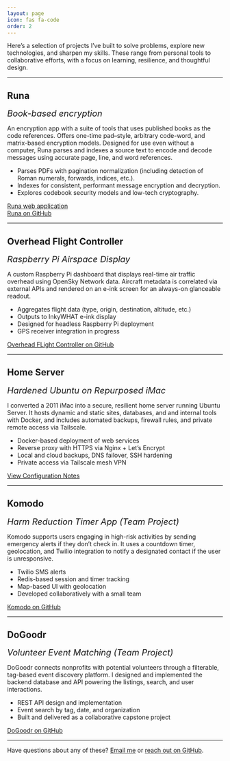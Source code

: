 ```yaml
---
layout: page
icon: fas fa-code
order: 2
---
```


Here’s a selection of projects I’ve built to solve problems, explore new technologies, and sharpen my skills. These range from personal tools to collaborative efforts, with a focus on learning, resilience, and thoughtful design.

---
<div class="d-flex justify-content-between align-items-baseline flex-wrap mb-2">
  <h2 class="runa">Runa</h2>
  <em class="text-end" style="font-size: 1.25rem;">Book-based encryption</em>
</div>

An encryption app with a suite of tools that uses published books as the code references. Offers one-time pad–style, arbitrary code-word, and matrix-based encryption models. Designed for use even without a computer, Runa parses and indexes a source text to encode and decode messages using accurate page, line, and word references.

- Parses PDFs with pagination normalization (including detection of Roman numerals, forwards, indices, etc.).
- Indexes for consistent, performant message encryption and decryption.
- Explores codebook security models and low-tech cryptography.

[Runa web application](https://runa.run)<br>
[Runa on GitHub](https://github.com/matthew-j-holmes/runa)

---
<div class="d-flex justify-content-between align-items-baseline flex-wrap mb-2">
  <h2 class="overhead">Overhead Flight Controller</h2>
  <em class="text-end" style="font-size: 1.25rem;">Raspberry Pi Airspace Display</em>
</div>


A custom Raspberry Pi dashboard that displays real-time air traffic overhead using OpenSky Network data. Aircraft metadata is correlated via external APIs and rendered on an e-ink screen for an always-on glanceable readout.

- Aggregates flight data (type, origin, destination, altitude, etc.)
- Outputs to InkyWHAT e-ink display
- Designed for headless Raspberry Pi deployment
- GPS receiver integration in progress

[Overhead FLight Controller on GitHub](https://github.com/matthew-j-holmes/overhead-flight-controller)

---
<div class="d-flex justify-content-between align-items-baseline flex-wrap mb-2">
  <h2 class="server">Home Server</h2>
  <em class="text-end" style="font-size: 1.25rem;">Hardened Ubuntu on Repurposed iMac</em>
</div>

I converted a 2011 iMac into a secure, resilient home server running Ubuntu Server. It hosts dynamic and static sites, databases, and and internal tools with Docker, and includes automated backups, firewall rules, and private remote access via Tailscale.

- Docker-based deployment of web services
- Reverse proxy with HTTPS via Nginx + Let’s Encrypt
- Local and cloud backups, DNS failover, SSH hardening
- Private access via Tailscale mesh VPN

[View Configuration Notes](https://github.com/matthew-j-holmes/home-server)

---
<div class="d-flex justify-content-between align-items-baseline flex-wrap mb-2">
  <h2 class="komodo">Komodo</h2>
  <em class="text-end" style="font-size: 1.25rem;">Harm Reduction Timer App (Team Project)</em>
</div>

Komodo supports users engaging in high-risk activities by sending emergency alerts if they don’t check in. It uses a countdown timer, geolocation, and Twilio integration to notify a designated contact if the user is unresponsive.

- Twilio SMS alerts
- Redis-based session and timer tracking
- Map-based UI with geolocation
- Developed collaboratively with a small team

[Komodo on GitHub](https://github.com/matthew-j-holmes/komodo)

---
<div class="d-flex justify-content-between align-items-baseline flex-wrap mb-2">
  <h2 class="dogoodr">DoGoodr</h2>
  <em class="text-end" style="font-size: 1.25rem;">Volunteer Event Matching (Team Project)</em>
</div>

DoGoodr connects nonprofits with potential volunteers through a filterable, tag-based event discovery platform. I designed and implemented the backend database and API powering the listings, search, and user interactions.

- REST API design and implementation
- Event search by tag, date, and organization
- Built and delivered as a collaborative capstone project

[DoGoodr on GitHub](https://github.com/matthew-j-holmes/dogoodr)

---

Have questions about any of these? [Email me](mailto:matthewjustinholmes@gmail.com) or [reach out on GitHub](https://github.com/matthew-j-holmes).

